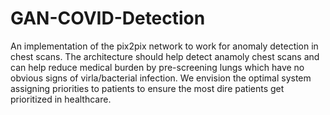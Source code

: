 # GAN-COVID-Detection
An implementation of the pix2pix network to work for anomaly detection in chest scans. The architecture should help detect anamoly chest scans and can help reduce medical burden by pre-screening lungs which have no obvious signs of virla/bacterial infection. We envision the optimal system assigning priorities to patients to ensure the most dire patients get prioritized in healthcare.
